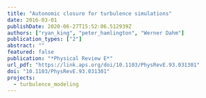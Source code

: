 ```yaml
---
title: "Autonomic closure for turbulence simulations"
date: 2016-03-01
publishDate: 2020-06-27T15:52:06.512939Z
authors: ["ryan_king", "peter_hamlington", "Werner Dahm"]
publication_types: ["2"]
abstract: ""
featured: false
publication: "*Physical Review E*"
url_pdf: "https://link.aps.org/doi/10.1103/PhysRevE.93.031301"
doi: "10.1103/PhysRevE.93.031301"
projects:
  - turbulence_modeling
---
```


